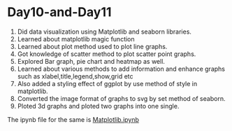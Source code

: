 # Day10-and-Day11
1. Did data visualization using Matplotlib and seaborn libraries.
2. Learned about matplotlib magic function
3. Learned about plot method used to plot line graphs.
4. Got knowledge of scatter method to plot scatter point graphs.
5. Explored Bar graph, pie chart and heatmap as well.
6. Learned about various methods to add information and enhance graphs such as xlabel,title,legend,show,grid etc
7. Also added a styling effect of ggplot by use method of style in matplotlib.
8. Converted the image format of graphs to svg by set method of seaborn.
9. Ploted 3d graphs and ploted two graphs into one single.

The ipynb file for the same is [Matplotlib.ipynb](https://github.com/Pranav-Khurana/TIL/blob/master/ml_course/ipynbfiles/Matplotlib.ipynb)

